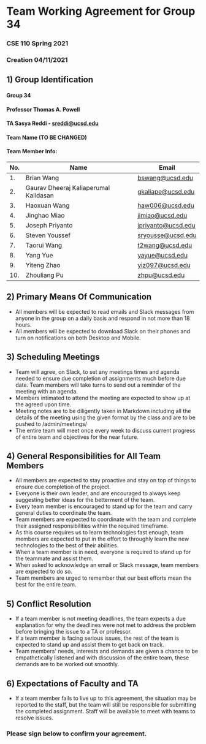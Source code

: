 # Team Working Agreement for Group 34

### CSE 110 Spring 2021

### Creation 04/11/2021

## 1) Group Identification

#### Group 34
####  Professor Thomas A. Powell
####  TA Sasya Reddi - sreddi@ucsd.edu
####  Team Name (TO BE CHANGED)

#### Team Member Info:

|No. | Name          | Email         |
| -- | ------------- | ------------- |
| 1. | Brian Wang  | bswang@ucsd.edu  |
| 2. | Gaurav Dheeraj Kaliaperumal Kalidasan  | gkaliape@ucsd.edu  |
| 3. | Haoxuan Wang  | haw006@ucsd.edu  |
| 4. | Jinghao Miao | jimiao@ucsd.edu  |
| 5. | Joseph Priyanto | jpriyanto@ucsd.edu  |
| 6. | Steven Youssef | sryousse@ucsd.edu  |
| 7. | Taorui Wang  | t2wang@ucsd.edu  |
| 8. | Yang Yue | yayue@ucsd.edu  |
| 9. | Yiteng Zhao | yiz097@ucsd.edu  |
| 10. | Zhouliang Pu | zhpu@ucsd.edu |

## 2) Primary Means Of Communication

* All members will be expected to read emails and Slack messages from anyone in the group on a daily basis and respond in not more than 18 hours.
* All members will be expected to download Slack on their phones and turn on notifications on both Desktop and Mobile.

## 3) Scheduling Meetings

* Team will agree, on Slack, to set any meetings times and agenda needed to ensure due completion of assignments much before due date. Team members will take turns to send out a reminder of the meeting with an agenda. 
* Members intimated to attend the meeting are expected to show up at the agreed upon time.
* Meeting notes are to be diligently taken in Markdown including all the details of the meeting using the given format by the class and are to be pushed to /admin/meetings/
* The entire team will meet once every week to discuss current progress of entire team and objectives for the near future.

## 4) General Responsibilities for All Team Members

* All members are expected to stay proactive and stay on top of things to ensure due completion of the project.
* Everyone is their own leader, and are encouraged to always keep suggesting better ideas for the betterment of the team.
* Every team member is encouraged to stand up for the team and carry general duties to coordinate the team.
* Team members are expected to coordinate with the team and complete their assigned responsibilities within the required timeframe.
* As this course requires us to learn technologies fast enough, team members are expected to put in the effort to throughly learn the new technologies to the best of their abilities. 
* When a team member is in need, everyone is required to stand up for the teammate and assist them.
* When asked to acknowledge an email or Slack message, team members are expected to do so.
* Team members are urged to remember that our best efforts mean the best for the entire team.

## 5) Conflict Resolution

* If a team member is not meeting deadlines, the team expects a due explanation for why the deadlines were not met to address the problem before bringing the issue to a TA or professor.
* If a team member is facing serious issues, the rest of the team is expected to stand up and assist them to get back on track.
* Team members' needs, interests and demands are given a chance to be empathetically listened and with discussion of the entire team, these demands are to be worked out smoothly.

## 6) Expectations of Faculty and TA

* If a team member fails to live up to this agreement, the situation may be reported to the staff, but the team will still be responsible for submitting the completed assignment. Staff will be available to meet with teams to resolve issues.

### Please sign below to confirm your agreement.